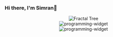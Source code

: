 ### Hi there, I'm Simran👋 
<div align="center">
  <img src="https://s1.ezgif.com/tmp/ezgif-1-ca8f0fd08b.webp" alt="Fractal Tree" />
</div>

<div align="center">
  <img src="https://github-readme-stats.vercel.app/api/top-langs/?username=simrank13&layout=compact&theme=radical" alt="programming-widget" />
</div>

<div align="center">
  <img src="https://github-readme-stats.vercel.app/api/?username=simrank13&count_private=true&theme=radical&showicons=true" alt="programming-widget" />
</div>






<!--
**simrank13/simrank13** is a ✨ _special_ ✨ repository because its `README.md` (this file) appears on your GitHub profile.

Here are some ideas to get you started:

- 🔭 I’m currently working on ...
- 🌱 I’m currently learning ...
- 👯 I’m looking to collaborate on ...
- 🤔 I’m looking for help with ...
- 💬 Ask me about ...
- 📫 How to reach me: ...
- 😄 Pronouns: ...
- ⚡ Fun fact: ...
-->

